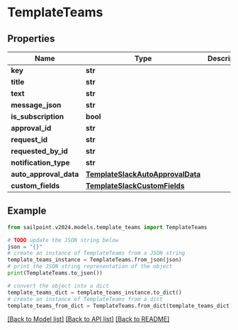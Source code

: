# TemplateTeams


## Properties

Name | Type | Description | Notes
------------ | ------------- | ------------- | -------------
**key** | **str** |  | [optional] 
**title** | **str** |  | [optional] 
**text** | **str** |  | [optional] 
**message_json** | **str** |  | [optional] 
**is_subscription** | **bool** |  | [optional] 
**approval_id** | **str** |  | [optional] 
**request_id** | **str** |  | [optional] 
**requested_by_id** | **str** |  | [optional] 
**notification_type** | **str** |  | [optional] 
**auto_approval_data** | [**TemplateSlackAutoApprovalData**](TemplateSlackAutoApprovalData.md) |  | [optional] 
**custom_fields** | [**TemplateSlackCustomFields**](TemplateSlackCustomFields.md) |  | [optional] 

## Example

```python
from sailpoint.v2024.models.template_teams import TemplateTeams

# TODO update the JSON string below
json = "{}"
# create an instance of TemplateTeams from a JSON string
template_teams_instance = TemplateTeams.from_json(json)
# print the JSON string representation of the object
print(TemplateTeams.to_json())

# convert the object into a dict
template_teams_dict = template_teams_instance.to_dict()
# create an instance of TemplateTeams from a dict
template_teams_from_dict = TemplateTeams.from_dict(template_teams_dict)
```
[[Back to Model list]](../README.md#documentation-for-models) [[Back to API list]](../README.md#documentation-for-api-endpoints) [[Back to README]](../README.md)


